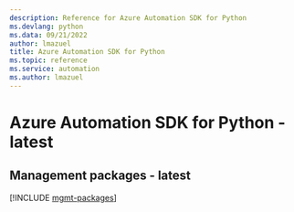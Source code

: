 ```yaml
---
description: Reference for Azure Automation SDK for Python
ms.devlang: python
ms.data: 09/21/2022
author: lmazuel
title: Azure Automation SDK for Python
ms.topic: reference
ms.service: automation
ms.author: lmazuel
---
```

# Azure Automation SDK for Python - latest

## Management packages - latest
[!INCLUDE [mgmt-packages](automation-mgmt-index.md)]